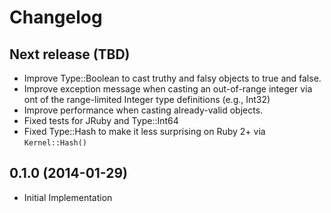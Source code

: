 # Changelog

## Next release (TBD)

 - Improve Type::Boolean to cast truthy and falsy objects to true and false.
 - Improve exception message when casting an out-of-range integer via ont of
   the range-limited Integer type definitions (e.g., Int32)
 - Improve performance when casting already-valid objects.
 - Fixed tests for JRuby and Type::Int64
 - Fixed Type::Hash to make it less surprising on Ruby 2+ via `Kernel::Hash()`

## 0.1.0 (2014-01-29)

 - Initial Implementation

